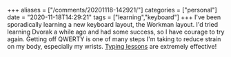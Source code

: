 +++
aliases = ["/comments/20201118-142921/"]
categories = ["personal"]
date = "2020-11-18T14:29:21"
tags = ["learning","keyboard"]
+++
I've been sporadically learning a new keyboard layout, the Workman layout. I'd tried learning Dvorak a while ago and had some success, so I have courage to try again. Getting off QWERTY is one of many steps I'm taking to reduce strain on my body, especially my wrists. [Typing lessons](https://www.keybr.com/) are extremely effective!

